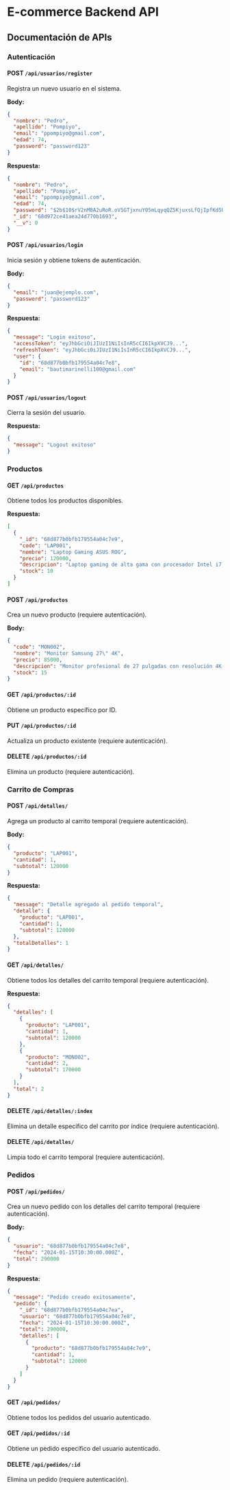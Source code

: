 # E-commerce Backend API

## Documentación de APIs

### Autenticación

#### POST `/api/usuarios/register`

Registra un nuevo usuario en el sistema.

**Body:**

```json
{
  "nombre": "Pedro",
  "apellido": "Pompiyo",
  "email": "ppompiyo@gmail.com",
  "edad": 74,
  "password": "password123"
}
```

**Respuesta:**

```json
{
  "nombre": "Pedro",
  "apellido": "Pompiyo",
  "email": "ppompiyo@gmail.com",
  "edad": 74,
  "password": "$2b$10$rV2nM8A2uRoR.oV5GTjxnuY05mLqyqQZ5KjuxsLfQjIpfKd5UUNNK",
  "_id": "68d972ce41aea24d770b1693",
  "__v": 0
}
```

#### POST `/api/usuarios/login`

Inicia sesión y obtiene tokens de autenticación.

**Body:**

```json
{
  "email": "juan@ejemplo.com",
  "password": "password123"
}
```

**Respuesta:**

```json
{
  "message": "Login exitoso",
  "accessToken": "eyJhbGciOiJIUzI1NiIsInR5cCI6IkpXVCJ9...",
  "refreshToken": "eyJhbGciOiJIUzI1NiIsInR5cCI6IkpXVCJ9...",
  "user": {
    "id": "68d877b0bfb179554a04c7e8",
    "email": "bautimarinelli100@gmail.com"
  }
}
```


#### POST `/api/usuarios/logout`

Cierra la sesión del usuario.

**Respuesta:**

```json
{
  "message": "Logout exitoso"
}
```

### Productos

#### GET `/api/productos`

Obtiene todos los productos disponibles.

**Respuesta:**

```json
[
  {
    "_id": "68d877b0bfb179554a04c7e9",
    "code": "LAP001",
    "nombre": "Laptop Gaming ASUS ROG",
    "precio": 120000,
    "descripcion": "Laptop gaming de alta gama con procesador Intel i7, 16GB RAM, GPU RTX 4060",
    "stock": 10
  }
]
```

#### POST `/api/productos`

Crea un nuevo producto (requiere autenticación).

**Body:**

```json
{
  "code": "MON002",
  "nombre": "Monitor Samsung 27\" 4K",
  "precio": 85000,
  "descripcion": "Monitor profesional de 27 pulgadas con resolución 4K UHD, panel IPS, 99% sRGB",
  "stock": 15
}
```

#### GET `/api/productos/:id`

Obtiene un producto específico por ID.

#### PUT `/api/productos/:id`

Actualiza un producto existente (requiere autenticación).

#### DELETE `/api/productos/:id`

Elimina un producto (requiere autenticación).

### Carrito de Compras

#### POST `/api/detalles/`

Agrega un producto al carrito temporal (requiere autenticación).

**Body:**

```json
{
  "producto": "LAP001",
  "cantidad": 1,
  "subtotal": 120000
}
```

**Respuesta:**

```json
{
  "message": "Detalle agregado al pedido temporal",
  "detalle": {
    "producto": "LAP001",
    "cantidad": 1,
    "subtotal": 120000
  },
  "totalDetalles": 1
}
```

#### GET `/api/detalles/`

Obtiene todos los detalles del carrito temporal (requiere autenticación).

**Respuesta:**

```json
{
  "detalles": [
    {
      "producto": "LAP001",
      "cantidad": 1,
      "subtotal": 120000
    },
    {
      "producto": "MON002",
      "cantidad": 2,
      "subtotal": 170000
    }
  ],
  "total": 2
}
```

#### DELETE `/api/detalles/:index`

Elimina un detalle específico del carrito por índice (requiere autenticación).

#### DELETE `/api/detalles/`

Limpia todo el carrito temporal (requiere autenticación).

### Pedidos

#### POST `/api/pedidos/`

Crea un nuevo pedido con los detalles del carrito temporal (requiere autenticación).

**Body:**

```json
{
  "usuario": "68d877b0bfb179554a04c7e8",
  "fecha": "2024-01-15T10:30:00.000Z",
  "total": 290000
}
```

**Respuesta:**

```json
{
  "message": "Pedido creado exitosamente",
  "pedido": {
    "_id": "68d877b0bfb179554a04c7ea",
    "usuario": "68d877b0bfb179554a04c7e8",
    "fecha": "2024-01-15T10:30:00.000Z",
    "total": 290000,
    "detalles": [
      {
        "producto": "68d877b0bfb179554a04c7e9",
        "cantidad": 1,
        "subtotal": 120000
      }
    ]
  }
}
```

#### GET `/api/pedidos/`

Obtiene todos los pedidos del usuario autenticado.

#### GET `/api/pedidos/:id`

Obtiene un pedido específico del usuario autenticado.

#### DELETE `/api/pedidos/:id`

Elimina un pedido (requiere autenticación).
